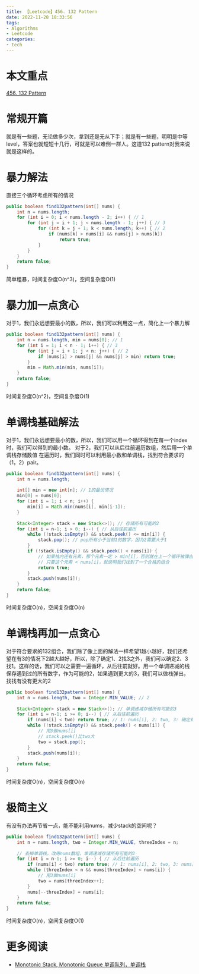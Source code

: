 ```yaml
---
title: 【Leetcode】456. 132 Pattern
date: 2022-11-28 18:33:56
tags:
- Algorithms
- Leetcode
categories:
- tech
---
```


# 本文重点
[456. 132 Pattern](https://leetcode.com/problems/132-pattern/)

# 常规开篇
就是有一些题，无论做多少次，拿到还是无从下手；就是有一些题，明明是中等level，答案也就短短十几行，可就是可以难倒一群人。这道132 pattern对我来说就是这样的。

# 暴力解法
直接三个循环考虑所有的情况
```java
public boolean find132pattern(int[] nums) {
    int n = nums.length;
    for (int i = 0; i < nums.length - 2; i++) { // 1
        for (int j = i + 1; j < nums.length - 1; j++) { // 3 
            for (int k = j + 1; k < nums.length; k++) { // 2
                if (nums[k] > nums[i] && nums[j] > nums[k])
                    return true;
            }
        }
    }
    return false;
}
```
简单粗暴，时间复杂度O(n^3)，空间复杂度O(1)

# 暴力加一点贪心
对于1，我们永远想要最小的数，所以，我们可以利用这一点，简化上一个暴力解
```java
public boolean find132pattern(int[] nums) {
    int n = nums.length, min = nums[0]; // 1
    for (int i = 1; i < n - 1; i++) { // 3
        for (int j = i + 1; j < n; j++) { // 2
            if (nums[i] > nums[j] && nums[j] > min) return true;
        }
        min = Math.min(min, nums[i]);
    }
    return false;
}
```
时间复杂度O(n^2)，空间复杂度O(1)

# 单调栈基础解法
对于1，我们永远想要最小的数，所以，我们可以用一个循环得到在每一个index时，我们可以得到的最小数。
对于2，我们可以从后往前遍历数组，然后用一个单调栈存储数值
在遍历时，我们同时可以利用最小数和单调栈，找到符合要求的（1，2）pair。
```java
public boolean find132pattern(int[] nums) {
    int n = nums.length;
    
    int[] min = new int[n]; // 1的最优情况
    min[0] = nums[0];
    for (int i = 1; i < n; i++) {
        min[i] = Math.min(nums[i], min[i-1]);
    }
    
    Stack<Integer> stack = new Stack<>(); // 存储所有可能的2
    for (int i = n-1; i > 0; i--) { // 从后往前遍历
        while (!stack.isEmpty() && stack.peek() <= min[i]) {
            stack.pop(); // pop所有小于当前1的数字，因为2需要大于1
        }
        if (!stack.isEmpty() && stack.peek() < nums[i]) {
            // 如果栈内还有元素，那个元素一定 > min[i]，否则就在上一个循环被弹出去了
            // 只要这个元素 < nums[i]，就说明我们找到了一个合格的组合
            return true;
        }
        stack.push(nums[i]);
    }
    return false;
}
```
时间复杂度O(n)，空间复杂度O(n)

# 单调栈再加一点贪心
对于符合要求的132组合，我们除了像上面的解法一样希望1越小越好，我们还希望在有3的情况下2越大越好，所以，除了确定1、2找3之外，我们可以确定2、3找1。这样的话，我们可以之需要一遍循环，从后往前就好。用一个单调递减的栈保存遇到过的所有数字，作为可能的2，如果遇到更大的3，我们可以做栈弹出，找找有没有更大的2
```java
public boolean find132pattern(int[] nums) {
    int n = nums.length, two = Integer.MIN_VALUE; // 2
    
    Stack<Integer> stack = new Stack<>(); // 单调递减存储所有可能的3
    for (int i = n-1; i >= 0; i--) { // 从后往前遍历
        if (nums[i] < two) return true; // 1: nums[i], 2: two, 3: 确定有比two大的值
        while (!stack.isEmpty() && stack.peek() < nums[i]) {
            // 用3做nums[i]
            // stack.peek()比two大
            two = stack.pop();
        }
        stack.push(nums[i]);
    }
    return false;
}
```
时间复杂度O(n)，空间复杂度O(n)

# 极简主义
有没有办法再节省一点，能不能利用nums，减少stack的空间呢？
```java
public boolean find132pattern(int[] nums) {
    int n = nums.length, two = Integer.MIN_VALUE, threeIndex = n;
    
    // 去掉单调栈，改用nums数组，单调递减存储所有可能的3
    for (int i = n-1; i >= 0; i--) { // 从后往前遍历
        if (nums[i] < two) return true; // 1: nums[i], 2: two, 3: nums[threeIndex]
        while (threeIndex < n && nums[threeIndex] < nums[i]) {
            // 用3做nums[i]
            two = nums[threeIndex++];
        }
        nums[--threeIndex] = nums[i];
    }
    return false;
}
```
时间复杂度O(n)，空间复杂度O(1)

# 更多阅读
* [Monotonic Stack, Monotonic Queue 单调队列，单调栈](https://esther.fun/tech/monotonic-stack-and-monotonic-queue/)